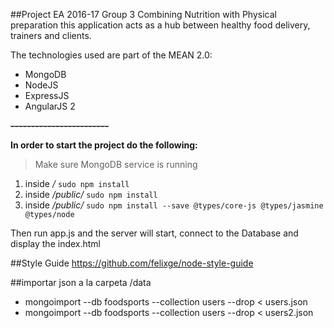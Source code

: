##Project EA 2016-17 Group 3
Combining Nutrition with Physical preparation this application acts as a hub between healthy food delivery, trainers and clients.

The technologies used are part of the MEAN 2.0:
 * MongoDB
 * NodeJS
 * ExpressJS
 * AngularJS 2

**~~------------------------~~**

**In order to start the project do the following:**

> Make sure MongoDB service is running

 1. inside    _/_          `sudo npm install`
 2. inside _/public/_   `sudo npm install`
 3. inside _/public/_   `sudo npm install --save @types/core-js @types/jasmine @types/node`

Then run app.js and the server will start, connect to the Database and display the index.html


##Style Guide
https://github.com/felixge/node-style-guide




##importar json
a la carpeta /data

 - mongoimport --db foodsports --collection users --drop < users.json
 - mongoimport --db foodsports --collection users --drop < users2.json

